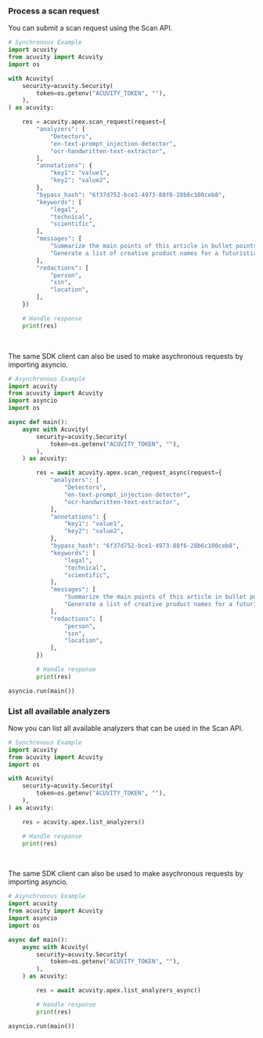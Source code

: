 <!-- Start SDK Example Usage [usage] -->
### Process a scan request

You can submit a scan request using the Scan API.

```python
# Synchronous Example
import acuvity
from acuvity import Acuvity
import os

with Acuvity(
    security=acuvity.Security(
        token=os.getenv("ACUVITY_TOKEN", ""),
    ),
) as acuvity:

    res = acuvity.apex.scan_request(request={
        "analyzers": [
            "Detectors",
            "en-text-prompt_injection-detector",
            "ocr-handwritten-text-extractor",
        ],
        "annotations": {
            "key1": "value1",
            "key2": "value2",
        },
        "bypass_hash": "6f37d752-bce1-4973-88f6-28b6c100ceb8",
        "keywords": [
            "legal",
            "technical",
            "scientific",
        ],
        "messages": [
            "Summarize the main points of this article in bullet points.",
            "Generate a list of creative product names for a futuristic tech gadget.",
        ],
        "redactions": [
            "person",
            "ssn",
            "location",
        ],
    })

    # Handle response
    print(res)
```

</br>

The same SDK client can also be used to make asychronous requests by importing asyncio.
```python
# Asynchronous Example
import acuvity
from acuvity import Acuvity
import asyncio
import os

async def main():
    async with Acuvity(
        security=acuvity.Security(
            token=os.getenv("ACUVITY_TOKEN", ""),
        ),
    ) as acuvity:

        res = await acuvity.apex.scan_request_async(request={
            "analyzers": [
                "Detectors",
                "en-text-prompt_injection-detector",
                "ocr-handwritten-text-extractor",
            ],
            "annotations": {
                "key1": "value1",
                "key2": "value2",
            },
            "bypass_hash": "6f37d752-bce1-4973-88f6-28b6c100ceb8",
            "keywords": [
                "legal",
                "technical",
                "scientific",
            ],
            "messages": [
                "Summarize the main points of this article in bullet points.",
                "Generate a list of creative product names for a futuristic tech gadget.",
            ],
            "redactions": [
                "person",
                "ssn",
                "location",
            ],
        })

        # Handle response
        print(res)

asyncio.run(main())
```

### List all available analyzers

Now you can list all available analyzers that can be used in the Scan API.

```python
# Synchronous Example
import acuvity
from acuvity import Acuvity
import os

with Acuvity(
    security=acuvity.Security(
        token=os.getenv("ACUVITY_TOKEN", ""),
    ),
) as acuvity:

    res = acuvity.apex.list_analyzers()

    # Handle response
    print(res)
```

</br>

The same SDK client can also be used to make asychronous requests by importing asyncio.
```python
# Asynchronous Example
import acuvity
from acuvity import Acuvity
import asyncio
import os

async def main():
    async with Acuvity(
        security=acuvity.Security(
            token=os.getenv("ACUVITY_TOKEN", ""),
        ),
    ) as acuvity:

        res = await acuvity.apex.list_analyzers_async()

        # Handle response
        print(res)

asyncio.run(main())
```
<!-- End SDK Example Usage [usage] -->
